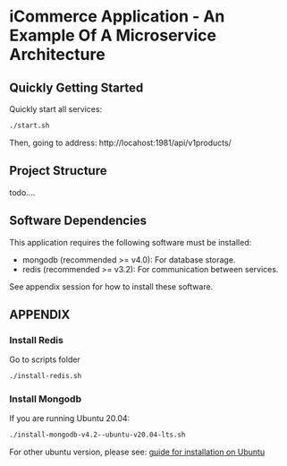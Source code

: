 # iCommerce Application - An Example Of A Microservice Architecture 

## Quickly Getting Started

Quickly start all services:

```bash
./start.sh
```

Then, going to address: http://locahost:1981/api/v1products/

## Project Structure

todo....

## Software Dependencies

This application requires the following software must be installed:

* mongodb (recommended >= v4.0): For database storage.
* redis (recommended >= v3.2): For communication between services.

See appendix session for how to install these software.

## APPENDIX

### Install Redis

Go to scripts folder

```bash
./install-redis.sh
```

### Install Mongodb
  
If you are running Ubuntu 20.04:
```bash
./install-mongodb-v4.2--ubuntu-v20.04-lts.sh
```

For other ubuntu version, please see: [guide for installation on Ubuntu](https://docs.mongodb.com/manual/tutorial/install-mongodb-on-ubuntu/)